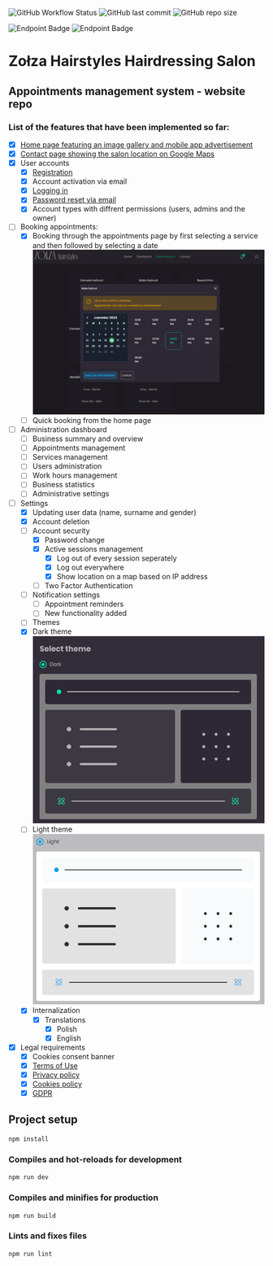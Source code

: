 ![GitHub Workflow Status](https://img.shields.io/github/actions/workflow/status/MePhew-GonteQ-Industries/zolza-hairstyles-web/build-deploy.yml?logo=bilibili&style=for-the-badge) ![GitHub last commit](https://img.shields.io/github/last-commit/MePhew-GonteQ-Industries/zolza-hairstyles-web?color=8bd5ca&logo=starship&style=for-the-badge) ![GitHub repo size](https://img.shields.io/github/repo-size/MePhew-GonteQ-Industries/zolza-hairstyles-web?logo=github&style=for-the-badge)

![Endpoint Badge](https://img.shields.io/endpoint?url=https%3A%2F%2Fraw.githubusercontent.com%2FMePhew-GonteQ-Industries%2Fzolza-hairstyles-uptime%2Fmaster%2Fapi%2Fzolza-hairstyles%2Fuptime.json&style=for-the-badge)
![Endpoint Badge](https://img.shields.io/endpoint?url=https%3A%2F%2Fraw.githubusercontent.com%2FMePhew-GonteQ-Industries%2Fzolza-hairstyles-uptime%2Fmaster%2Fapi%2Fzolza-hairstyles%2Fresponse-time.json&style=for-the-badge)

# Zołza Hairstyles Hairdressing Salon
## Appointments management system - website repo

### List of the features that have been implemented so far:  
- [x] [Home page featuring an image gallery and mobile app advertisement](https://zolza-hairstyles.pl/)
- [x] [Contact page showing the salon location on Google Maps](https://zolza-hairstyles.pl/contact)
- [x] User accounts
  - [x] [Registration](https://zolza-hairstyles.pl/sign-up)
  - [x] Account activation via email
  - [x] [Logging in](https://zolza-hairstyles.pl/sign-up)
  - [x] [Password reset via email](https://zolza-hairstyles.pl/password-reset)
  - [x] Account types with diffrent permissions (users, admins and the owner) 
- [ ] Booking appointments:
  - [X] Booking through the appointments page by first selecting a service and then followed by selecting a date
  ![Alt text](/screenshots/appointment-booking.png "Appointment Booking")
  - [ ] Quick booking from the home page
- [ ] Administration dashboard
  - [ ] Business summary and overview
  - [ ] Appointments management
  - [ ] Services management
  - [ ] Users administration
  - [ ] Work hours management
  - [ ] Business statistics
  - [ ] Administrative settings
- [ ] Settings
  - [x] Updating user data (name, surname and gender)
  - [x] Account deletion
  - [ ] Account security
    - [x] Password change
    - [x] Active sessions management
      - [x] Log out of every session seperately
      - [x] Log out everywhere
      - [x] Show location on a map based on IP address
    - [ ] Two Factor Authentication
  - [ ] Notification settings
    - [ ] Appointment reminders
    - [ ] New functionality added
  - [ ]  Themes
    - [x] Dark theme
      ![Alt text](/screenshots/dark-theme.png "Dark theme preview")
    - [ ] Light theme
      ![Alt text](/screenshots/light-theme.png "Light theme preview")
  - [x] Internalization
    - [x] Translations
      - [x] Polish
      - [x] English
- [x] Legal requirements
  - [x] Cookies consent banner
  - [x] [Terms of Use](https://zolza-hairstyles.pl/terms-of-use)
  - [x] [Privacy policy](https://zolza-hairstyles.pl/privacy-policy)
  - [x] [Cookies policy](https://zolza-hairstyles.pl/cookies-policy)
  - [x] [GDPR](https://zolza-hairstyles.pl/rodo) 

## Project setup
```
npm install
```

### Compiles and hot-reloads for development
```
npm run dev
```

### Compiles and minifies for production
```
npm run build
```

### Lints and fixes files
```
npm run lint
```
